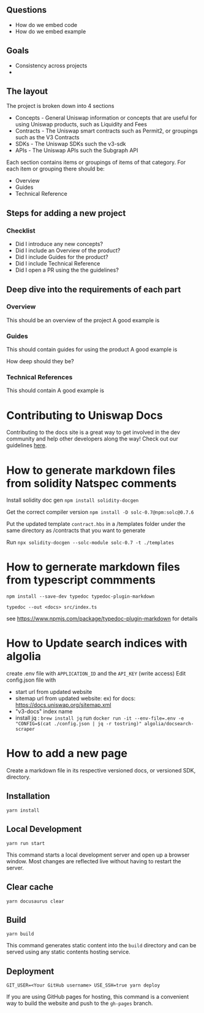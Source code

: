 

## Questions
- How do we embed code
- How do we embed example

## Goals
- Consistency across projects
- 

## The layout

The project is broken down into 4 sections
- Concepts - General Uniswap information or concepts that are useful for using Uniswap products, such as Liquidity and Fees
- Contracts - The Uniswap smart contracts such as Permit2, or groupings such as the V3 Contracts
- SDKs - The Uniswap SDKs such the v3-sdk
- APIs - The Uniswap APIs such the Subgraph API

Each section contains items or groupings of items of that category.
For each item or grouping there should be:
- Overview
- Guides
- Technical Reference

## Steps for adding a new project

### Checklist
- Did I introduce any new concepts?
- Did I include an Overview of the product?
- Did I include Guides for the product?
- Did I include Technical Reference
- Did I open a PR using the the guidelines?

## Deep dive into the requirements of each part

### Overview
This should be an overview of the project
A good example is

### Guides
This should contain guides for using the product
A good example is

How deep should they be?

### Technical References
This should contain
A good example is



# Contributing to Uniswap Docs

Contributing to the docs site is a great way to get involved in the dev community and help other developers along the way! Check out our guidelines [here](https://github.com/Uniswap/uniswap-docs/blob/main/CONTRIBUTING.md).

# How to generate markdown files from solidity Natspec comments

Install solidity doc gen
`npm install solidity-docgen`

Get the correct compiler version
`npm install -D solc-0.7@npm:solc@0.7.6`

Put the updated template `contract.hbs` in a /templates folder under the same directory as /contracts that you want to generate

Run `npx solidity-docgen --solc-module solc-0.7 -t ./templates`

# How to gernerate markdown files from typescript commments

`npm install --save-dev typedoc typedoc-plugin-markdown`

`typedoc --out <docs> src/index.ts`

see https://www.npmjs.com/package/typedoc-plugin-markdown for details

# How to Update search indices with algolia

create .env file with `APPLICATION_ID` and the `API_KEY` (write access)
Edit config.json file with

- start url from updated website
- sitemap url from updated website: ex) for docs: https://docs.uniswap.org/sitemap.xml
- "v3-docs" index name
- install jq : `brew install jq`
  run `docker run -it --env-file=.env -e "CONFIG=$(cat ./config.json | jq -r tostring)" algolia/docsearch-scraper`

# How to add a new page

Create a markdown file in its respective versioned docs, or versioned SDK, directory.

## Installation

```console
yarn install
```

## Local Development

```console
yarn run start
```

This command starts a local development server and open up a browser window. Most changes are reflected live without having to restart the server.

## Clear cache

```console
yarn docusaurus clear
```

## Build

```console
yarn build
```

This command generates static content into the `build` directory and can be served using any static contents hosting service.

## Deployment

```console
GIT_USER=<Your GitHub username> USE_SSH=true yarn deploy
```

If you are using GitHub pages for hosting, this command is a convenient way to build the website and push to the `gh-pages` branch.
